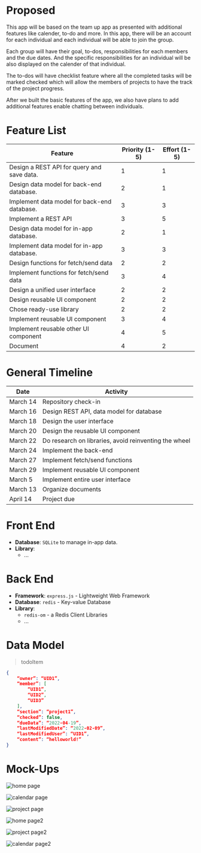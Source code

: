 # Proposed
This app will be based on the team up app as presented with additional features like calender, to-do and more. In this app, there will be an account for each individual and each individual will be able to join the group. 

Each group will have their goal, to-dos, responsibilities for each members and the due dates. And the specific responsibilities for an individual will be also displayed on the calender of that individual. 

The to-dos will have checklist feature where all the completed tasks will be marked checked which will allow the members of projects to have the track of the project progress. 

After we built the basic features of the app, we also have plans to add additional features enable chatting between individuals.

# Feature List
|Feature|Priority (1-5)|Effort (1-5)|
|-----|-----|----|
| Design a REST API for query and save data. | 1| 1|
| Design data model for back-end database. | 2| 1|
| Implement data model for back-end database. | 3| 3|
| Implement a REST API | 3| 5|
| Design data model for in-app database.| 2| 1|
| Implement data model for in-app database.| 3| 3|
| Design functions for fetch/send data| 2| 2| 
| Implement functions for fetch/send data| 3| 4| 
| Design a unified user interface| 2| 2|
| Design reusable UI component| 2| 2|
| Chose ready-use library| 2| 2|
| Implement reusable UI component| 3| 4|
| Implement reusable other UI component| 4| 5|
| Document | 4| 2|

# General Timeline
|Date|Activity|
|----|--------|
|March 14| Repository check-in|
|March 16| Design REST API, data model for database|
|March 18| Design the user interface|
|March 20| Design the reusable UI component|
|March 22| Do research on libraries, avoid reinventing the wheel|
|March 24| Implement the back-end|
|March 27| Implement fetch/send functions|
|March 29| Implement reusable UI component|
|March 5| Implement entire user interface|
|March 13| Organize documents|
|April 14| Project due|

# Front End
- **Database**: ```SQLite``` to manage in-app data.
- **Library**: 
  - ...

# Back End
- **Framework**: ```express.js``` - Lightweight Web Framework
- **Database**: ```redis``` - Key-value Database
- **Library**: 
  - ```redis-om``` - a Redis Client Libraries
  - ...


# Data Model
> todoItem 
```json
{
	“owner”: “UID1”,
	“member”: [
		“UID1”,
		“UID2”,
		“UID3”
	],
	“section”: “project1”,
	“checked”: false,
	“dueData”: “2022-04-19”,
	“lastModifiedDate”: “2022-02-09”,
	“lastModifiedUser”: “UID1”,
	“content”: “helloworld!”
}
```

# Mock-Ups
![home page](/proposal/img/homePage.png)

![calendar page](img/calendarPage.png)

![project page](img/projectPage.png)

![home page2](/proposal/img/homePage2.png)

![project page2](/proposal/img/projectPage2.png)

![calendar page2](/proposal/img/calendarPage2.png)
